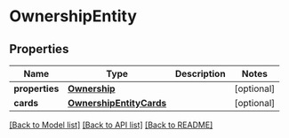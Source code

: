 # OwnershipEntity

## Properties
Name | Type | Description | Notes
------------ | ------------- | ------------- | -------------
**properties** | [**Ownership**](Ownership.md) |  | [optional] 
**cards** | [**OwnershipEntityCards**](OwnershipEntityCards.md) |  | [optional] 

[[Back to Model list]](../README.md#documentation-for-models) [[Back to API list]](../README.md#documentation-for-api-endpoints) [[Back to README]](../README.md)

